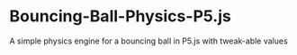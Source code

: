 # Bouncing-Ball-Physics-P5.js
A simple physics engine for a bouncing ball in P5.js with tweak-able values
